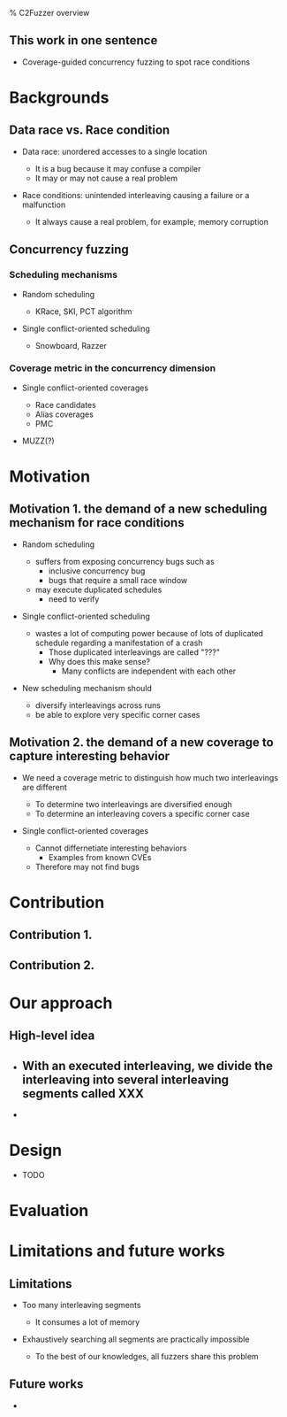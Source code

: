 % C2Fuzzer overview

## This work in one sentence

- Coverage-guided concurrency fuzzing to spot race conditions

# Backgrounds

## Data race vs. Race condition

- Data race: unordered accesses to a single location
  - It is a bug because it may confuse a compiler
  - It may or may not cause a real problem

- Race conditions: unintended interleaving causing a failure or a malfunction
  - It always cause a real problem, for example, memory corruption

## Concurrency fuzzing

### Scheduling mechanisms

- Random scheduling
  - KRace, SKI, PCT algorithm

- Single conflict-oriented scheduling
  - Snowboard, Razzer

### Coverage metric in the concurrency dimension

- Single conflict-oriented coverages
  - Race candidates
  - Alias coverages
  - PMC

- MUZZ(?)

# Motivation

## Motivation 1. the demand of a new scheduling mechanism for race conditions

- Random scheduling
  - suffers from exposing concurrency bugs such as
    - inclusive concurrency bug
    - bugs that require a small race window
  - may execute duplicated schedules
    - need to verify

- Single conflict-oriented scheduling
  - wastes a lot of computing power because of lots of duplicated schedule regarding a manifestation of a crash
	  - Those duplicated interleavings are called "???"
    - Why does this make sense?
      - Many conflicts are independent with each other

- New scheduling mechanism should
  - diversify interleavings across runs
  - be able to explore very specific corner cases

## Motivation 2. the demand of a new coverage to capture interesting behavior

- We need a coverage metric to distinguish how much two interleavings are different
  - To determine two interleavings are diversified enough
  - To determine an interleaving covers a specific corner case

- Single conflict-oriented coverages
  - Cannot differnetiate interesting behaviors
    - Examples from known CVEs
  - Therefore may not find bugs


# Contribution

## Contribution 1.

## Contribution 2.

# Our approach

## High-level idea

- With an executed interleaving, we divide the interleaving into several interleaving segments called XXX
  - 
-

##

# Design

- TODO

# Evaluation



# Limitations and future works

## Limitations

- Too many interleaving segments
  - It consumes a lot of memory

- Exhaustively searching all segments are practically impossible
  - To the best of our knowledges, all fuzzers share this problem

## Future works

-
